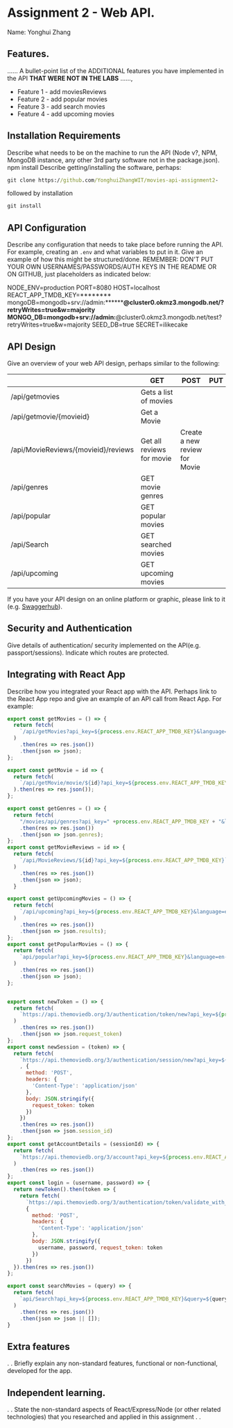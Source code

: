 # Assignment 2 - Web API.

Name: Yonghui Zhang

## Features.

...... A bullet-point list of the ADDITIONAL features you have implemented in the API **THAT WERE NOT IN THE LABS** ......,
 
 + Feature 1 - add  moviesReviews 
 + Feature 2 - add popular movies 
 + Feature 3 - add search movies
 + Feature 4 - add upcoming movies

## Installation Requirements

Describe what needs to be on the machine to run the API (Node v?, NPM, MongoDB instance, any other 3rd party software not in the package.json). 
npm install 
Describe getting/installing the software, perhaps:

```bat
git clone https://github.com/YonghuiZhangWIT/movies-api-assignment2-
```

followed by installation

```bat
git install
```

## API Configuration
Describe any configuration that needs to take place before running the API. For example, creating an ``.env`` and what variables to put in it. Give an example of how this might be structured/done.
REMEMBER: DON'T PUT YOUR OWN USERNAMES/PASSWORDS/AUTH KEYS IN THE README OR ON GITHUB, just placeholders as indicated below:

NODE_ENV=production
PORT=8080
HOST=localhost
REACT_APP_TMDB_KEY=********
mongoDB=mongodb+srv://admin:************@cluster0.okmz3.mongodb.net/<dbname>?retryWrites=true&w=majority
MONGO_DB=mongodb+srv://admin:******@cluster0.okmz3.mongodb.net/test?retryWrites=true&w=majority
SEED_DB=true
SECRET=ilikecake


## API Design
Give an overview of your web API design, perhaps similar to the following: 

|  |  GET | POST | PUT | DELETE
| -- | -- | -- | -- | -- 
| /api/getmovies |Gets a list of movies |  
| /api/getmovie/{movieid} | Get a Movie | 
| /api/MovieReviews/{movieid}/reviews | Get all reviews for movie | Create a new review for Movie |  
| /api/genres| GET movie genres | 
| /api/popular|GET popular movies|
| /api/Search| GET searched movies|
| /api/upcoming|GET upcoming movies|


If you have your API design on an online platform or graphic, please link to it (e.g. [Swaggerhub](https://app.swaggerhub.com/)).


## Security and Authentication
Give details of authentication/ security implemented on the API(e.g. passport/sessions). Indicate which routes are protected.

## Integrating with React App

Describe how you integrated your React app with the API. Perhaps link to the React App repo and give an example of an API call from React App. For example: 

~~~Javascript
export const getMovies = () => {
  return fetch(
    `/api/getMovies?api_key=${process.env.REACT_APP_TMDB_KEY}&language=en-US&include_adult=false&page=1`
  )
    .then(res => res.json())
    .then(json => json);
};

export const getMovie = id => {
  return fetch(
    `/api/getMovie/movie/${id}?api_key=${process.env.REACT_APP_TMDB_KEY}`
  ).then(res => res.json());
};

export const getGenres = () => {
  return fetch(
    "/movies/api/genres?api_key=" +process.env.REACT_APP_TMDB_KEY + "&language=en-US")
    .then(res => res.json())
    .then(json => json.genres);
};
export const getMovieReviews = id => {
  return fetch(
    `/api/MovieReviews/${id}?api_key=${process.env.REACT_APP_TMDB_KEY}`
  )
    .then(res => res.json())
    .then(json => json);
  }

export const getUpcomingMovies = () => {
  return fetch(
    `/api/upcoming?api_key=${process.env.REACT_APP_TMDB_KEY}&language=en-US&page=1`
  )
    .then(res => res.json())
    .then(json => json.results);
};
export const getPopularMovies = () => {
  return fetch(
    `api/popular?api_key=${process.env.REACT_APP_TMDB_KEY}&language=en-US&page=1`
  )
    .then(res => res.json())
    .then(json => json);
};


export const newToken = () => {
  return fetch(
    `https://api.themoviedb.org/3/authentication/token/new?api_key=${process.env.REACT_APP_TMDB_KEY}`
  )
    .then(res => res.json())
    .then(json => json.request_token)
};
export const newSession = (token) => {
  return fetch(
    `https://api.themoviedb.org/3/authentication/session/new?api_key=${process.env.REACT_APP_TMDB_KEY}`
    , {
      method: 'POST',
      headers: {
        'Content-Type': 'application/json'
      },
      body: JSON.stringify({
        request_token: token
      })
    })
    .then(res => res.json())
    .then(json => json.session_id)
};
export const getAccountDetails = (sessionId) => {
  return fetch(
    `https://api.themoviedb.org/3/account?api_key=${process.env.REACT_APP_TMDB_KEY}&session_id=${sessionId}`
  )
    .then(res => res.json())
};
export const login = (username, password) => {
  return newToken().then(token => {
    return fetch(
      `https://api.themoviedb.org/3/authentication/token/validate_with_login?api_key=${process.env.REACT_APP_TMDB_KEY}`,
      {
        method: 'POST',
        headers: {
          'Content-Type': 'application/json'
        },
        body: JSON.stringify({
          username, password, request_token: token
        })
      })
  }).then(res => res.json())
};

export const searchMovies = (query) => {
  return fetch(
    `api/Search?api_key=${process.env.REACT_APP_TMDB_KEY}&query=${query}`
  )
    .then(res => res.json())
    .then(json => json || []);
}


~~~

## Extra features

. . Briefly explain any non-standard features, functional or non-functional, developed for the app.  

## Independent learning.

. . State the non-standard aspects of React/Express/Node (or other related technologies) that you researched and applied in this assignment . .  

